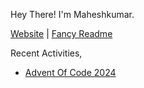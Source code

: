 Hey There! I'm Maheshkumar.

[Website](https://maheshkumar-novice.github.io/GoWeblogs/) | [Fancy Readme](https://github.com/Maheshkumar-novice/Maheshkumar-novice/blob/main/AUG-15-README.md)

Recent Activities,
- [Advent Of Code 2024](https://github.com/Maheshkumar-novice/Advent-Of-Code-Solutions)
